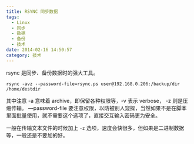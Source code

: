 ```yaml
---
title: RSYNC 同步数据
tags:
  - Linux
  - 同步
  - 数据
  - 备份
  - 技术
date: 2014-02-16 14:50:57
category: 技术
---
```


rsync 是同步、备份数据时的强大工具。
```
rsync -avz --password-file=rsync.ps user@192.168.0.206:/backup/dir /home/destdir
```

其中注意 -a 意味着 archive，即保留各种权限等，-v 表示 verbose， -z 则是压缩传输。 —password-file 要注意权限，以防被别人窥探，当然如果不是在脚本里面批量使用，就不需要这个选项了，直接交互输入密码更为安全。

一般在传输文本文件的时候加上 `-z` 选项，速度会快很多，但如果是二进制数据等，一般还是不要加的好。